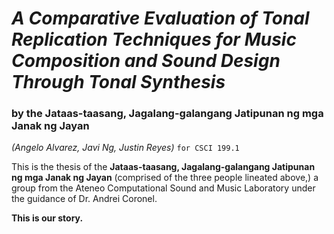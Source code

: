 # *A Comparative Evaluation of Tonal Replication Techniques for Music Composition and Sound Design Through Tonal Synthesis*
### by the **Jataas-taasang, Jagalang-galangang Jatipunan ng mga Janak ng Jayan**
*(Angelo Alvarez, Javi Ng, Justin Reyes)*
`for CSCI 199.1`

This is the thesis of the **Jataas-taasang, Jagalang-galangang Jatipunan ng mga Janak ng Jayan** (comprised of the three people lineated above,) a group from the Ateneo Computational Sound and Music Laboratory under the guidance of Dr. Andrei Coronel.

**This is our story.**